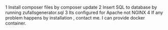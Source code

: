 1 Install composer files by composer update
2 Insert SQL to database by running zufallsgenerator.sql
3 Its configured for Apache not NGINX
4 If any problem happens by installation , contact me. I can provide docker container.

